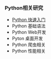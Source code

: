 ### Python相关研究
- [Python 快速入门](/start.md)
- Python 基础语法
- Python Web开发
- Pyton 桌面开发
- Python 爬虫相关
- Python 性能相关
